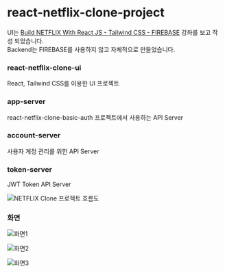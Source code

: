 # react-netflix-clone-project

UI는 [Build NETFLIX With React JS - Tailwind CSS - FIREBASE](https://www.youtube.com/watch?v=ATz8wg6sg30) 강좌를 보고 작성 되었습니다.\
Backend는 FIREBASE를 사용하지 않고 자체적으로 만들었습니다.

### react-netflix-clone-ui

React, Tailwind CSS를 이용한 UI 프로젝트

### app-server

react-netflix-clone-basic-auth 프로젝트에서 사용하는 API Server

### account-server

사용자 계정 관리를 위한 API Server

### token-server

JWT Token API Server

![NETFLIX Clone 프로젝트 흐름도](https://user-images.githubusercontent.com/39702082/209175595-f845c264-48d4-468e-a7fb-06dcbec9151f.PNG)

### 화면

![화면1](https://user-images.githubusercontent.com/39702082/209175639-8c0cd295-0438-4fd0-a898-df9af6bda497.PNG)


![화면2](https://user-images.githubusercontent.com/39702082/209175658-4e332a1e-0c10-4fc0-9c9a-738e15095901.PNG)


![화면3](https://user-images.githubusercontent.com/39702082/209175673-eacb6961-ce64-40c3-859d-1bd95041eb76.PNG)
